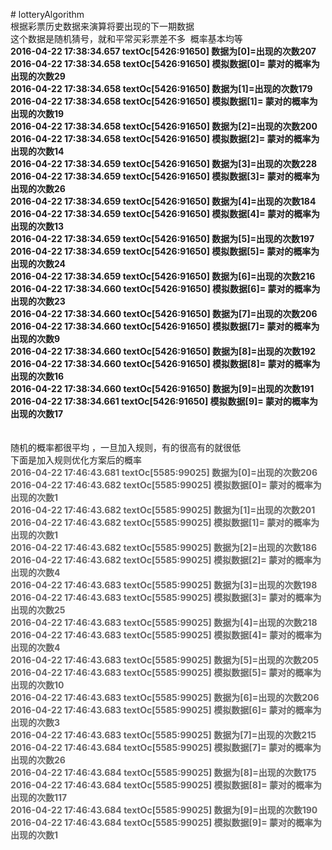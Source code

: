 <p>
	# lotteryAlgorithm<br />
根据彩票历史数据来演算将要出现的下一期数据<br />
这个数据是随机猜号，就和平常买彩票差不多 &nbsp;概率基本均等&nbsp;<br />
<strong>2016-04-22 17:38:34.657 textOc[5426:91650] 数据为[0]=出现的次数207</strong><br />
<strong>2016-04-22 17:38:34.658 textOc[5426:91650] 模拟数据[0]= 蒙对的概率为出现的次数29</strong><br />
<strong>2016-04-22 17:38:34.658 textOc[5426:91650] 数据为[1]=出现的次数179</strong><br />
<strong>2016-04-22 17:38:34.658 textOc[5426:91650] 模拟数据[1]= 蒙对的概率为出现的次数19</strong><br />
<strong>2016-04-22 17:38:34.658 textOc[5426:91650] 数据为[2]=出现的次数200</strong><br />
<strong>2016-04-22 17:38:34.658 textOc[5426:91650] 模拟数据[2]= 蒙对的概率为出现的次数14</strong><br />
<strong>2016-04-22 17:38:34.659 textOc[5426:91650] 数据为[3]=出现的次数228</strong><br />
<strong>2016-04-22 17:38:34.659 textOc[5426:91650] 模拟数据[3]= 蒙对的概率为出现的次数26</strong><br />
<strong>2016-04-22 17:38:34.659 textOc[5426:91650] 数据为[4]=出现的次数184</strong><br />
<strong>2016-04-22 17:38:34.659 textOc[5426:91650] 模拟数据[4]= 蒙对的概率为出现的次数13</strong><br />
<strong>2016-04-22 17:38:34.659 textOc[5426:91650] 数据为[5]=出现的次数197</strong><br />
<strong>2016-04-22 17:38:34.659 textOc[5426:91650] 模拟数据[5]= 蒙对的概率为出现的次数24</strong><br />
<strong>2016-04-22 17:38:34.659 textOc[5426:91650] 数据为[6]=出现的次数216</strong><br />
<strong>2016-04-22 17:38:34.660 textOc[5426:91650] 模拟数据[6]= 蒙对的概率为出现的次数23</strong><br />
<strong>2016-04-22 17:38:34.660 textOc[5426:91650] 数据为[7]=出现的次数206</strong><br />
<strong>2016-04-22 17:38:34.660 textOc[5426:91650] 模拟数据[7]= 蒙对的概率为出现的次数9</strong><br />
<strong>2016-04-22 17:38:34.660 textOc[5426:91650] 数据为[8]=出现的次数192</strong><br />
<strong>2016-04-22 17:38:34.660 textOc[5426:91650] 模拟数据[8]= 蒙对的概率为出现的次数16</strong><br />
<strong>2016-04-22 17:38:34.660 textOc[5426:91650] 数据为[9]=出现的次数191</strong><br />
<strong>2016-04-22 17:38:34.661 textOc[5426:91650] 模拟数据[9]= 蒙对的概率为出现的次数17</strong><br />
<br />
<br />
随机的概率都很平均 ，一旦加入规则，有的很高有的就很低<br />
下面是加入规则优化方案后的概率<br />
<strong><span style="color:#666666;">2016-04-22 17:46:43.681 textOc[5585:99025] 数据为[0]=出现的次数206</span></strong><br />
<strong><span style="color:#666666;"> 2016-04-22 17:46:43.682 textOc[5585:99025] 模拟数据[0]= 蒙对的概率为出现的次数1</span></strong><br />
<strong><span style="color:#666666;"> 2016-04-22 17:46:43.682 textOc[5585:99025] 数据为[1]=出现的次数201</span></strong><br />
<strong><span style="color:#666666;"> 2016-04-22 17:46:43.682 textOc[5585:99025] 模拟数据[1]= 蒙对的概率为出现的次数1</span></strong><br />
<strong><span style="color:#666666;"> 2016-04-22 17:46:43.682 textOc[5585:99025] 数据为[2]=出现的次数186</span></strong><br />
<strong><span style="color:#666666;"> 2016-04-22 17:46:43.682 textOc[5585:99025] 模拟数据[2]= 蒙对的概率为出现的次数4</span></strong><br />
<strong><span style="color:#666666;"> 2016-04-22 17:46:43.683 textOc[5585:99025] 数据为[3]=出现的次数198</span></strong><br />
<strong><span style="color:#666666;"> 2016-04-22 17:46:43.683 textOc[5585:99025] 模拟数据[3]= 蒙对的概率为出现的次数25</span></strong><br />
<strong><span style="color:#666666;"> 2016-04-22 17:46:43.683 textOc[5585:99025] 数据为[4]=出现的次数218</span></strong><br />
<strong><span style="color:#666666;"> 2016-04-22 17:46:43.683 textOc[5585:99025] 模拟数据[4]= 蒙对的概率为出现的次数4</span></strong><br />
<strong><span style="color:#666666;"> 2016-04-22 17:46:43.683 textOc[5585:99025] 数据为[5]=出现的次数205</span></strong><br />
<strong><span style="color:#666666;"> 2016-04-22 17:46:43.683 textOc[5585:99025] 模拟数据[5]= 蒙对的概率为出现的次数10</span></strong><br />
<strong><span style="color:#666666;"> 2016-04-22 17:46:43.683 textOc[5585:99025] 数据为[6]=出现的次数206</span></strong><br />
<strong><span style="color:#666666;"> 2016-04-22 17:46:43.683 textOc[5585:99025] 模拟数据[6]= 蒙对的概率为出现的次数3</span></strong><br />
<strong><span style="color:#666666;"> 2016-04-22 17:46:43.683 textOc[5585:99025] 数据为[7]=出现的次数215</span></strong><br />
<strong><span style="color:#666666;"> 2016-04-22 17:46:43.684 textOc[5585:99025] 模拟数据[7]= 蒙对的概率为出现的次数26</span></strong><br />
<strong><span style="color:#666666;"> 2016-04-22 17:46:43.684 textOc[5585:99025] 数据为[8]=出现的次数175</span></strong><br />
<strong><span style="color:#666666;"> 2016-04-22 17:46:43.684 textOc[5585:99025] 模拟数据[8]= 蒙对的概率为出现的次数117</span></strong><br />
<strong><span style="color:#666666;"> 2016-04-22 17:46:43.684 textOc[5585:99025] 数据为[9]=出现的次数190</span></strong><br />
<strong><span style="color:#666666;"> 2016-04-22 17:46:43.684 textOc[5585:99025] 模拟数据[9]= 蒙对的概率为出现的次数1</span></strong>
</p>
<p>
	<br />
</p>
